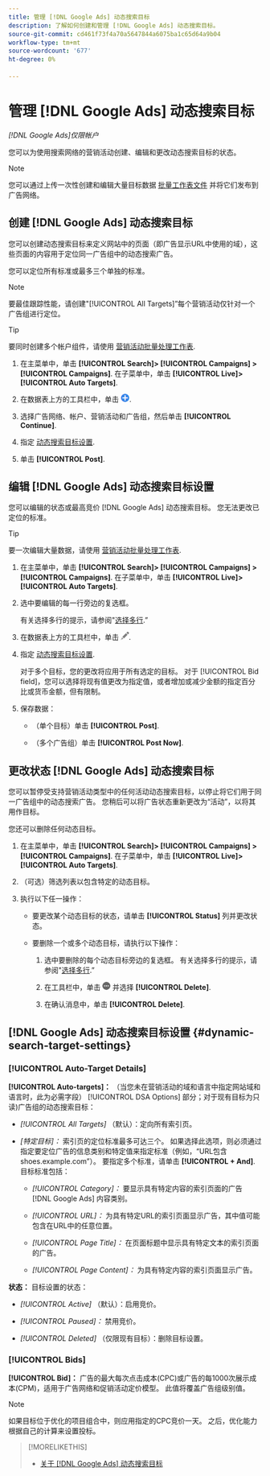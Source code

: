 ```yaml
---
title: 管理 [!DNL Google Ads] 动态搜索目标
description: 了解如何创建和管理 [!DNL Google Ads] 动态搜索目标。
source-git-commit: cd461f73f4a70a5647844a6075ba1c65d64a9b04
workflow-type: tm+mt
source-wordcount: '677'
ht-degree: 0%

---
```


# 管理 [!DNL Google Ads] 动态搜索目标

*[!DNL Google Ads]仅限帐户*

您可以为使用搜索网络的营销活动创建、编辑和更改动态搜索目标的状态。

>[!NOTE]
>
>您可以通过上传一次性创建和编辑大量目标数据 [批量工作表文件](/help/search-social-commerce/campaign-management/bulksheets/bulksheet-about.md) 并将它们发布到广告网络。

## 创建 [!DNL Google Ads] 动态搜索目标

您可以创建动态搜索目标来定义网站中的页面（即广告显示URL中使用的域），这些页面的内容用于定位同一广告组中的动态搜索广告。

您可以定位所有标准或最多三个单独的标准。

>[!NOTE]
>
>要最佳跟踪性能，请创建&quot;[!UICONTROL All Targets]”每个营销活动仅针对一个广告组进行定位。

>[!TIP]
>
>要同时创建多个帐户组件，请使用 [营销活动批量处理工作表](/help/search-social-commerce/campaign-management/bulksheets/bulksheet-about.md).

1. 在主菜单中，单击 **[!UICONTROL Search]> [!UICONTROL Campaigns] >[!UICONTROL Campaigns]**. 在子菜单中，单击 **[!UICONTROL Live]>[!UICONTROL Auto Targets]**.

1. 在数据表上方的工具栏中，单击 ![创建](/help/search-social-commerce/assets/add.png "创建").

1. 选择广告网络、帐户、营销活动和广告组，然后单击 **[!UICONTROL Continue]**.

1. 指定 [动态搜索目标设置](#dynamic-search-target-settings).

1. 单击 **[!UICONTROL Post]**.

## 编辑 [!DNL Google Ads] 动态搜索目标设置

您可以编辑的状态或最高竞价 [!DNL Google Ads] 动态搜索目标。 您无法更改已定位的标准。

>[!TIP]
>
>要一次编辑大量数据，请使用 [营销活动批量处理工作表](/help/search-social-commerce/campaign-management/bulksheets/bulksheet-about.md).

1. 在主菜单中，单击 **[!UICONTROL Search]> [!UICONTROL Campaigns] >[!UICONTROL Campaigns]**. 在子菜单中，单击 **[!UICONTROL Live]>[!UICONTROL Auto Targets]**.

1. 选中要编辑的每一行旁边的复选框。

   有关选择多行的提示，请参阅&quot;[选择多行](/help/search-social-commerce/common-tasks/navigation-editing-selection/multiple-rows-select.md).”

1. 在数据表上方的工具栏中，单击 ![编辑](/help/search-social-commerce/assets/edit.png "编辑").

1. 指定 [动态搜索目标设置](#dynamic-search-target-settings).

   对于多个目标，您的更改将应用于所有选定的目标。 对于 [!UICONTROL Bid field]，您可以选择将现有值更改为指定值，或者增加或减少金额的指定百分比或货币金额，但有限制。

1. 保存数据：

   * （单个目标）单击 **[!UICONTROL Post]**.

   * （多个广告组）单击 **[!UICONTROL Post Now]**.

## 更改状态 [!DNL Google Ads] 动态搜索目标

您可以暂停受支持营销活动类型中的任何活动动态搜索目标，以停止将它们用于同一广告组中的动态搜索广告。 您稍后可以将广告状态重新更改为“活动”，以将其用作目标。

您还可以删除任何动态目标。

1. 在主菜单中，单击 **[!UICONTROL Search]> [!UICONTROL Campaigns] >[!UICONTROL Campaigns]**. 在子菜单中，单击 **[!UICONTROL Live]>[!UICONTROL Auto Targets]**.

1. （可选）筛选列表以包含特定的动态目标。

1. 执行以下任一操作：

   * 要更改某个动态目标的状态，请单击 **[!UICONTROL Status]** 列并更改状态。

   * 要删除一个或多个动态目标，请执行以下操作：

      1. 选中要删除的每个动态目标旁边的复选框。
      有关选择多行的提示，请参阅&quot;[选择多行](/help/search-social-commerce/common-tasks/navigation-editing-selection/multiple-rows-select.md).”

      1. 在工具栏中，单击 ![更多](/help/search-social-commerce/assets/more.png "更多") 并选择 **[!UICONTROL Delete]**.

      1. 在确认消息中，单击 **[!UICONTROL Delete]**.


## [!DNL Google Ads] 动态搜索目标设置 {#dynamic-search-target-settings}

### [!UICONTROL Auto-Target Details]

**[!UICONTROL Auto-targets]：** （当您未在营销活动的域和语言中指定网站域和语言时，此为必需字段） [!UICONTROL DSA Options] 部分；对于现有目标为只读)广告组的动态搜索目标：

* *[!UICONTROL All Targets]* （默认）：定向所有索引页。

* *\[特定目标\]：* 索引页的定位标准最多可达三个。 如果选择此选项，则必须通过指定要定位广告的信息类别和特定值来指定标准（例如，“URL包含shoes.example.com”）。 要指定多个标准，请单击 **[!UICONTROL + And]**. 目标标准包括：

   * *[!UICONTROL Category]：* 要显示具有特定内容的索引页面的广告 [!DNL Google Ads] 内容类别。

   * *[!UICONTROL URL]：* 为具有特定URL的索引页面显示广告，其中值可能包含在URL中的任意位置。

   * *[!UICONTROL Page Title]：* 在页面标题中显示具有特定文本的索引页面的广告。

   * *[!UICONTROL Page Content]：* 为具有特定内容的索引页面显示广告。

**状态：** 目标设置的状态：

* *[!UICONTROL Active]* （默认）：启用竞价。

* *[!UICONTROL Paused]：* 禁用竞价。

* *[!UICONTROL Deleted]* （仅限现有目标）：删除目标设置。

### [!UICONTROL Bids]

**[!UICONTROL Bid]：** 广告的最大每次点击成本(CPC)或广告的每1000次展示成本(CPM)，适用于广告网络和促销活动定价模型。 此值将覆盖广告组级别值。

>[!NOTE]
>
>如果目标位于优化的项目组合中，则应用指定的CPC竞价一天。 之后，优化能力根据自己的计算来设置投标。

>[!MORELIKETHIS]
>
>* [关于 [!DNL Google Ads] 动态搜索目标](dynamic-search-target-about.md)

